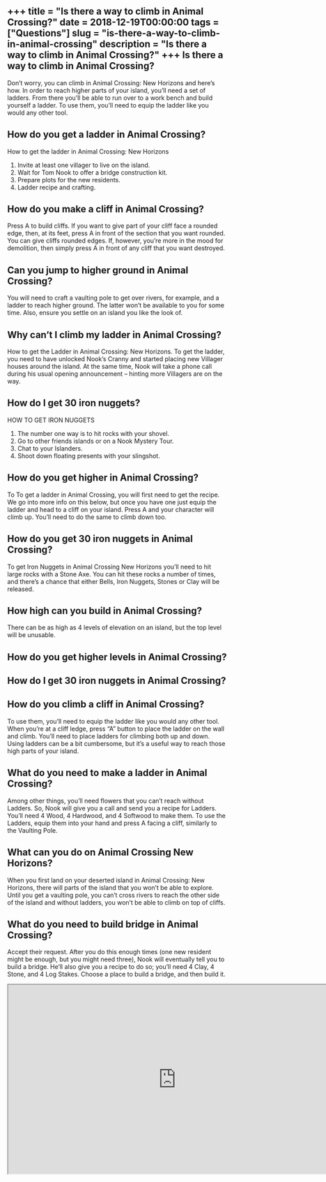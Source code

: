 +++
title = "Is there a way to climb in Animal Crossing?"
date = 2018-12-19T00:00:00
tags = ["Questions"]
slug = "is-there-a-way-to-climb-in-animal-crossing"
description = "Is there a way to climb in Animal Crossing?"
+++
Is there a way to climb in Animal Crossing?
-------------------------------------------

Don’t worry, you can climb in Animal Crossing: New Horizons and here’s how. In order to reach higher parts of your island, you’ll need a set of ladders. From there you’ll be able to run over to a work bench and build yourself a ladder. To use them, you’ll need to equip the ladder like you would any other tool.

How do you get a ladder in Animal Crossing?
-------------------------------------------

How to get the ladder in Animal Crossing: New Horizons

1. Invite at least one villager to live on the island.
2. Wait for Tom Nook to offer a bridge construction kit.
3. Prepare plots for the new residents.
4. Ladder recipe and crafting.

How do you make a cliff in Animal Crossing?
-------------------------------------------

Press A to build cliffs. If you want to give part of your cliff face a rounded edge, then, at its feet, press A in front of the section that you want rounded. You can give cliffs rounded edges. If, however, you’re more in the mood for demolition, then simply press A in front of any cliff that you want destroyed.

Can you jump to higher ground in Animal Crossing?
-------------------------------------------------

You will need to craft a vaulting pole to get over rivers, for example, and a ladder to reach higher ground. The latter won’t be available to you for some time. Also, ensure you settle on an island you like the look of.

Why can’t I climb my ladder in Animal Crossing?
-----------------------------------------------

How to get the Ladder in Animal Crossing: New Horizons. To get the ladder, you need to have unlocked Nook’s Cranny and started placing new Villager houses around the island. At the same time, Nook will take a phone call during his usual opening announcement – hinting more Villagers are on the way.

How do I get 30 iron nuggets?
-----------------------------

HOW TO GET IRON NUGGETS

1. The number one way is to hit rocks with your shovel.
2. Go to other friends islands or on a Nook Mystery Tour.
3. Chat to your Islanders.
4. Shoot down floating presents with your slingshot.

How do you get higher in Animal Crossing?
-----------------------------------------

To To get a ladder in Animal Crossing, you will first need to get the recipe. We go into more info on this below, but once you have one just equip the ladder and head to a cliff on your island. Press A and your character will climb up. You’ll need to do the same to climb down too.

How do you get 30 iron nuggets in Animal Crossing?
--------------------------------------------------

To get Iron Nuggets in Animal Crossing New Horizons you’ll need to hit large rocks with a Stone Axe. You can hit these rocks a number of times, and there’s a chance that either Bells, Iron Nuggets, Stones or Clay will be released.

How high can you build in Animal Crossing?
------------------------------------------

There can be as high as 4 levels of elevation on an island, but the top level will be unusable.

How do you get higher levels in Animal Crossing?
------------------------------------------------

How do I get 30 iron nuggets in Animal Crossing?
------------------------------------------------

How do you climb a cliff in Animal Crossing?
--------------------------------------------

To use them, you’ll need to equip the ladder like you would any other tool. When you’re at a cliff ledge, press “A” button to place the ladder on the wall and climb. You’ll need to place ladders for climbing both up and down. Using ladders can be a bit cumbersome, but it’s a useful way to reach those high parts of your island.

What do you need to make a ladder in Animal Crossing?
-----------------------------------------------------

Among other things, you’ll need flowers that you can’t reach without Ladders. So, Nook will give you a call and send you a recipe for Ladders. You’ll need 4 Wood, 4 Hardwood, and 4 Softwood to make them. To use the Ladders, equip them into your hand and press A facing a cliff, similarly to the Vaulting Pole.

What can you do on Animal Crossing New Horizons?
------------------------------------------------

When you first land on your deserted island in Animal Crossing: New Horizons, there will parts of the island that you won’t be able to explore. Until you get a vaulting pole, you can’t cross rivers to reach the other side of the island and without ladders, you won’t be able to climb on top of cliffs.

What do you need to build bridge in Animal Crossing?
----------------------------------------------------

Accept their request. After you do this enough times (one new resident might be enough, but you might need three), Nook will eventually tell you to build a bridge. He’ll also give you a recipe to do so; you’ll need 4 Clay, 4 Stone, and 4 Log Stakes. Choose a place to build a bridge, and then build it.

<iframe allow="accelerometer; autoplay; clipboard-write; encrypted-media; gyroscope; picture-in-picture" allowfullscreen="" class="__youtube_prefs__  epyt-is-override  no-lazyload" data-no-lazy="1" data-origheight="433" data-origwidth="770" data-skipgform_ajax_framebjll="" height="433" id="_ytid_81876" loading="lazy" src="https://www.youtube.com/embed/LbvqhhWxSOY?enablejsapi=1&autoplay=0&cc_load_policy=0&cc_lang_pref=&iv_load_policy=1&loop=0&modestbranding=0&rel=1&fs=1&playsinline=0&autohide=2&theme=dark&color=red&controls=1&" title="YouTube player" width="770"></iframe>
